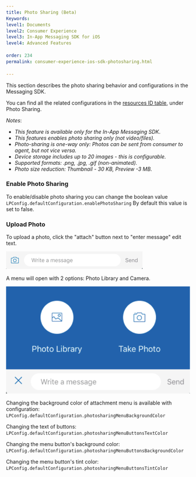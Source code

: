 ```yaml
---
title: Photo Sharing (Beta)
Keywords:
level1: Documents
level2: Consumer Experience
level3: In-App Messaging SDK for iOS
level4: Advanced Features

order: 234
permalink: consumer-experience-ios-sdk-photosharing.html

---
```


This section describes the photo sharing behavior and configurations in the Messaging SDK.

You can find all the related configurations in the [resources ID table](consumer-experience-ios-sdk-attributes.html), under Photo Sharing. 

*Notes*:
 
- *This feature is available only for the In-App Messaging SDK*.
- *This features enables photo sharing only (not video/files).*
- *Photo-sharing is one-way only: Photos can be sent from consumer to agent, but not vice versa.*
- *Device storage includes up to 20 images - this is configurable.*
- *Supported formats: .png, .jpg, .gif (non-animated).*
- *Photo size reduction: Thumbnail - 30 KB, Preview -3 MB.*

### Enable Photo Sharing

To enable/disable photo sharing you can change the boolean value `LPConfig.defaultConfiguration.enablePhotoSharing`
By default this value is set to false. 

### Upload Photo

To upload a photo, click the "attach" button next to "enter message" edit text.

![uploadphoto1](img/uploadphoto1.png)

A menu will open with 2 options: Photo Library and Camera.

![uploadphoto2](img/uploadphoto2.png)

Changing the background color of attachment menu is available with configuration: 
`LPConfig.defaultConfiguration.photosharingMenuBackgroundColor`

Changing the text of buttons: 
`LPConfig.defaultConfiguration.photosharingMenuButtonsTextColor`

Changing the menu button's background color:
`LPConfig.defaultConfiguration.photosharingMenuButtonsBackgroundColor`

Changing the menu button's tint color:
`LPConfig.defaultConfiguration.photosharingMenuButtonsTintColor`
